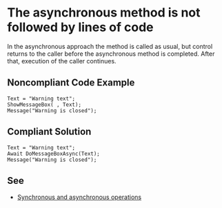 # The asynchronous method is not followed by lines of code

In the asynchronous approach the method is called as usual, but control returns to the caller before the asynchronous 
method is completed. After that, execution of the caller continues. 

## Noncompliant Code Example

```bsl
Text = "Warning text";
ShowMessageBox( , Text);
Message("Warning is closed");
```

## Compliant Solution

```bsl
Text = "Warning text";
Await DoMessageBoxAsync(Text);
Message("Warning is closed");
```

## See

- [Synchronous and asynchronous operations](https://kb.1ci.com/1C_Enterprise_Platform/Guides/Developer_Guides/1C_Enterprise_8.3.19_Developer_Guide/Chapter_4._1C_Enterprise_language/4.7._Queries/4.7.9._Synchronous_and_asynchronous_operations/)